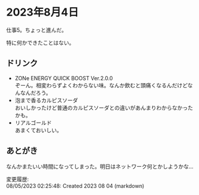 # 2023年8月4日

仕事5。ちょっと進んだ。

特に何かできたことはない。

## ドリンク

- ZONe ENERGY QUICK BOOST Ver.2.0.0  
ぞーん。相変わらずよくわからない味。なんか飲むと頭痛くなるんだけどなんなんだろう。
- 泡まで香るカルピスソーダ  
おいしかったけど普通のカルピスソーダとの違いがあんまりわからなかったかも。
- リアルゴールド  
あまくておいしい。

## あとがき

なんかまたいい時間になってしまった。明日はネットワーク何とかしようかな…


変更履歴:  
08/05/2023 02:25:48: Created 2023 08 04 (markdown)  

